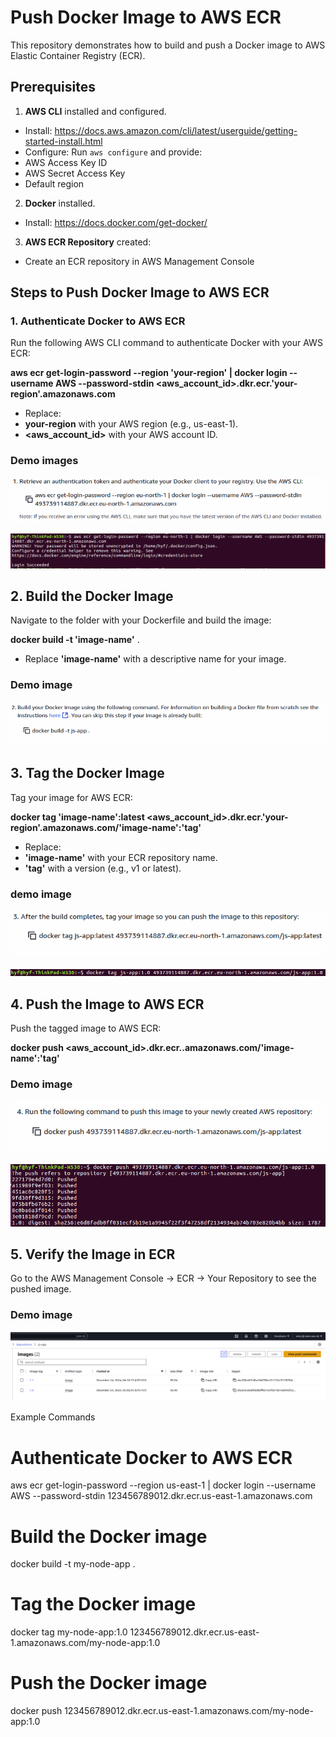 # Push Docker Image to AWS ECR

This repository demonstrates how to build and push a Docker image to AWS Elastic Container Registry (ECR).


## Prerequisites
1. **AWS CLI** installed and configured.
- Install: https://docs.aws.amazon.com/cli/latest/userguide/getting-started-install.html
- Configure: Run `aws configure` and provide:
- AWS Access Key ID
- AWS Secret Access Key
- Default region
2. **Docker** installed.
- Install: https://docs.docker.com/get-docker/
3. **AWS ECR Repository** created:
- Create an ECR repository in AWS Management Console


## Steps to Push Docker Image to AWS ECR

### 1. Authenticate Docker to AWS ECR
Run the following AWS CLI command to authenticate Docker with your AWS ECR:

**aws ecr get-login-password --region 'your-region' | docker login --username AWS --password-stdin <aws_account_id>.dkr.ecr.'your-region'.amazonaws.com**

- Replace:
- **your-region** with your AWS region (e.g., us-east-1).
- **<aws_account_id>** with your AWS account ID.

### Demo images

![login-to-aws-ecr](https://github.com/kwenealete/docker-to-aws-ecr/blob/master/app/images/login.png)


![login-to-aws-ecr1](https://github.com/kwenealete/docker-to-aws-ecr/blob/master/app/images/login1.png)


## 2. Build the Docker Image

Navigate to the folder with your Dockerfile and build the image:

**docker build -t 'image-name'** .

- Replace **'image-name'** with a descriptive name for your image.

### Demo image

![build](https://github.com/kwenealete/docker-to-aws-ecr/blob/master/app/images/build.png)

## 3. Tag the Docker Image

Tag your image for AWS ECR:

**docker tag 'image-name':latest <aws_account_id>.dkr.ecr.'your-region'.amazonaws.com/'image-name':'tag'**

- Replace:
- **'image-name'** with your ECR repository name.
- **'tag'** with a version (e.g., v1 or latest).

### demo image

![tag](https://github.com/kwenealete/docker-to-aws-ecr/blob/master/app/images/tag.png)


![tag1](https://github.com/kwenealete/docker-to-aws-ecr/blob/master/app/images/tag1.png)

## 4. Push the Image to AWS ECR

Push the tagged image to AWS ECR:

**docker push <aws_account_id>.dkr.ecr.<your-region>.amazonaws.com/'image-name':'tag'**


### Demo image

![push](https://github.com/kwenealete/docker-to-aws-ecr/blob/master/app/images/push.png)


![push1](https://github.com/kwenealete/docker-to-aws-ecr/blob/master/app/images/push1.png)


## 5.  Verify the Image in ECR

Go to the AWS Management Console → ECR → Your Repository to see the pushed image.

### Demo image

![Image](https://github.com/kwenealete/docker-to-aws-ecr/blob/master/app/images/images.png)

Example Commands

# Authenticate Docker to AWS ECR
aws ecr get-login-password --region us-east-1 | docker login --username AWS --password-stdin 123456789012.dkr.ecr.us-east-1.amazonaws.com

# Build the Docker image
docker build -t my-node-app .

# Tag the Docker image
docker tag my-node-app:1.0 123456789012.dkr.ecr.us-east-1.amazonaws.com/my-node-app:1.0

# Push the Docker image
docker push 123456789012.dkr.ecr.us-east-1.amazonaws.com/my-node-app:1.0